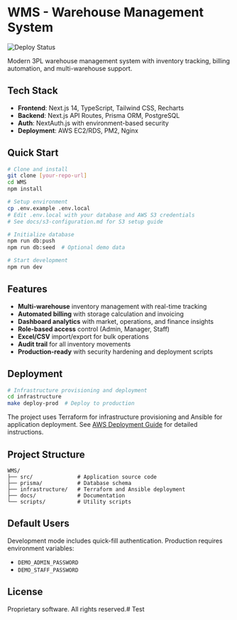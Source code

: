 # WMS - Warehouse Management System

![Deploy Status](https://github.com/progami/WMS_EcomOS/actions/workflows/deploy.yml/badge.svg)

Modern 3PL warehouse management system with inventory tracking, billing automation, and multi-warehouse support.

## Tech Stack

- **Frontend**: Next.js 14, TypeScript, Tailwind CSS, Recharts
- **Backend**: Next.js API Routes, Prisma ORM, PostgreSQL  
- **Auth**: NextAuth.js with environment-based security
- **Deployment**: AWS EC2/RDS, PM2, Nginx

## Quick Start

```bash
# Clone and install
git clone [your-repo-url]
cd WMS
npm install

# Setup environment
cp .env.example .env.local
# Edit .env.local with your database and AWS S3 credentials
# See docs/s3-configuration.md for S3 setup guide

# Initialize database
npm run db:push
npm run db:seed  # Optional demo data

# Start development
npm run dev
```

## Features

- **Multi-warehouse** inventory management with real-time tracking
- **Automated billing** with storage calculation and invoicing
- **Dashboard analytics** with market, operations, and finance insights
- **Role-based access** control (Admin, Manager, Staff)
- **Excel/CSV** import/export for bulk operations
- **Audit trail** for all inventory movements
- **Production-ready** with security hardening and deployment scripts

## Deployment

```bash
# Infrastructure provisioning and deployment
cd infrastructure
make deploy-prod  # Deploy to production
```

The project uses Terraform for infrastructure provisioning and Ansible for application deployment.
See [AWS Deployment Guide](./docs/AWS_FREE_TIER_DEPLOYMENT.md) for detailed instructions.

## Project Structure

```
WMS/
├── src/              # Application source code
├── prisma/           # Database schema
├── infrastructure/   # Terraform and Ansible deployment
├── docs/             # Documentation
└── scripts/          # Utility scripts
```

## Default Users

Development mode includes quick-fill authentication. Production requires environment variables:
- `DEMO_ADMIN_PASSWORD` 
- `DEMO_STAFF_PASSWORD`

## License

Proprietary software. All rights reserved.# Test

